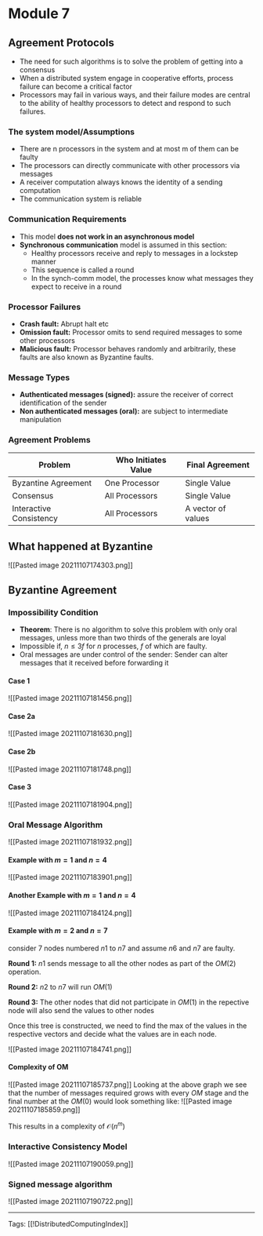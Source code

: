# Module 7
## Agreement Protocols
- The need for such algorithms is to solve the problem of getting into a  consensus
- When a distributed system engage in cooperative efforts, process failure can become a critical factor
- Processors may fail in various ways, and their failure modes are central to the ability of healthy processors to detect and respond to such failures.

### The system model/Assumptions
- There are n processors in the system and at most m of them can be faulty
- The processors can directly communicate with other processors via messages
- A receiver computation always knows the identity of a sending computation
- The communication system is reliable

### Communication Requirements
- This model **does not work in an asynchronous model**
- **Synchronous communication** model is assumed in this section:
	- Healthy processors receive and reply to messages in a lockstep manner
	- This sequence is called a round
	- In the synch-comm model, the processes know what messages they expect to receive in a round

### Processor Failures
- **Crash fault:** Abrupt halt etc
- **Omission fault:** Processor omits to send required messages to some other processors
- **Malicious fault:** Processor behaves randomly and arbitrarily, these faults are also known as Byzantine faults.

### Message Types
- **Authenticated messages (signed):** assure the receiver of correct identification of the sender
- **Non authenticated messages (oral):** are subject to intermediate manipulation

### Agreement Problems

| Problem                 | Who Initiates Value | Final Agreement    |
| ----------------------- | ------------------- | ------------------ |
| Byzantine Agreement     | One Processor       | Single Value       |
| Consensus               | All Processors      | Single Value       |
| Interactive Consistency | All Processors      | A vector of values |


## What happened at Byzantine
![[Pasted image 20211107174303.png]]

## Byzantine Agreement
### Impossibility Condition
- **Theorem**: There is no algorithm to solve this problem with only oral messages, unless more than two thirds of the generals are loyal
- Impossible if, $n \le 3f$ for $n$ processes, $f$ of which are faulty.
- Oral messages are under control of the sender: Sender can alter messages that it received before forwarding it

#### Case 1
![[Pasted image 20211107181456.png]]

#### Case 2a
![[Pasted image 20211107181630.png]]

#### Case 2b
![[Pasted image 20211107181748.png]]

#### Case 3
![[Pasted image 20211107181904.png]]

### Oral Message Algorithm
![[Pasted image 20211107181932.png]]

#### Example with $m = 1$ and $n = 4$
![[Pasted image 20211107183901.png]]

#### Another Example with $m = 1$ and $n = 4$
![[Pasted image 20211107184124.png]]

#### Example with $m = 2$ and $n = 7$
consider $7$ nodes numbered $n1$ to $n7$ and assume $n6$ and $n7$ are faulty.

**Round 1:**
$n1$ sends message to all the other nodes as part of the $OM(2)$ operation.

**Round 2:**
$n2$ to $n7$ will run $OM(1)$

**Round 3:**
The other nodes that did not participate in $OM(1)$ in the repective node will also send the values to other nodes

Once this tree is constructed, we need to find the max of the values in the respective vectors and decide what the values are in each node.

![[Pasted image 20211107184741.png]]


#### Complexity of OM
![[Pasted image 20211107185737.png]]
Looking at the above graph we see that the number of messages required grows with every $OM$ stage and the final number at the $OM(0)$ would look something like:
![[Pasted image 20211107185859.png]]

This results in a complexity of $\mathcal{O}(n^m)$

### Interactive Consistency Model
![[Pasted image 20211107190059.png]]

### Signed message algorithm
![[Pasted image 20211107190722.png]]


---
Tags: [[!DistributedComputingIndex]]